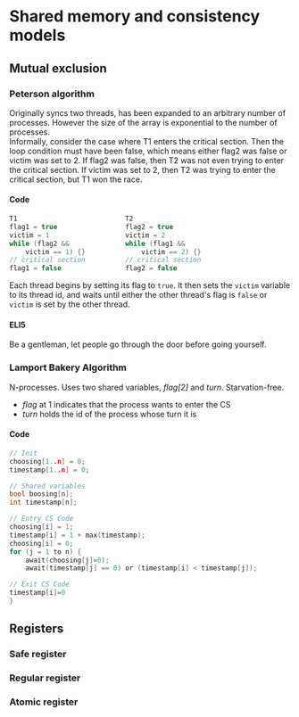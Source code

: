 # Shared memory and consistency models

## Mutual exclusion
### Peterson algorithm
Originally syncs two threads, has been expanded to an arbitrary number of processes. However the size of the array is exponential to the number of processes.  
Informally, consider the case where T1 enters the critical section. Then the loop condition must have been false, which means either flag2 was false or victim was set to 2. If flag2 was false, then T2 was not even trying to enter the critical section. If victim was set to 2, then T2 was trying to enter the critical section, but T1 won the race.
#### Code 
```c
T1                           T2
flag1 = true                 flag2 = true
victim = 1                   victim = 2
while (flag2 &&              while (flag1 && 
    victim == 1) {}              victim == 2) {} 
// critical section          // critical section
flag1 = false                flag2 = false
```
Each thread begins by setting its flag to `true`. It then sets the `victim` variable to its thread id, and waits until either the other thread's flag is `false` or `victim` is set by the other thread.
#### ELI5
Be a gentleman, let people go through the door before going yourself.

### Lamport Bakery Algorithm
N-processes. Uses two shared variables, _flag[2]_ and _turn_. Starvation-free.
- _flag_ at 1 indicates that the process wants to enter the CS
- _turn_ holds the id of the process whose turn it is 
#### Code
```c 
// Init
choosing[1..n] = 0; 
timestamp[1..n] = 0;

// Shared variables 
bool boosing[n];
int timestamp[n];

// Entry CS Code
choosing[i] = 1; 
timestamp[i] = 1 + max(timestamp);
choosing[i] = 0;
for (j = 1 to n) {
    await(choosing[j]=0);
    await(timestamp[j] == 0) or (timestamp[i] < timestamp[j]);

// Exit CS Code 
timestamp[i]=0
}
```
## Registers
### Safe register 

### Regular register

### Atomic register

